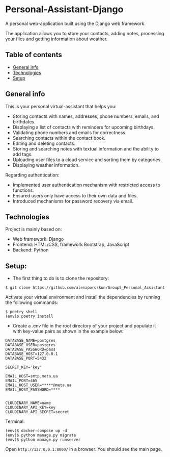 # Personal-Assistant-Django
A personal web-application built using the Django web framework.

The application allows you to store your contacts, adding notes, processing your files and getting information about weather.  
## Table of contents
* [General info](#general-info)
* [Technologies](#technologies)
* [Setup](#setup)

## General info
This is your personal virtual-assistant that helps you:
* Storing contacts with names, addresses, phone numbers, emails, and birthdates.
* Displaying a list of contacts with reminders for upcoming birthdays.
* Validating phone numbers and emails for correctness.
* Searching contacts within the contact book.
* Editing and deleting contacts.
* Storing and searching notes with textual information and the ability to add tags.
* Uploading user files to a cloud service and sorting them by categories.
* Displaying weather information.

Regarding authentication:
* Implemented user authentication mechanism with restricted access to functions.
* Ensured users only have access to their own data and files.
* Introduced mechanisms for password recovery via email.
	
## Technologies
Project is mainly based on:
* Web framework: Django
* Frontend: HTML/CSS, framework Bootstrap, JavaScript
* Backend: Python

## Setup:
* The first thing to do is to clone the repository:
```
$ git clone https://github.com/alenaporoskun/Group5_Personal_Assistant
```

Activate your virtual environment and install the dependencies by running the following commands:
```
$ poetry shell
(env)$ poetry install
```
* Create a .env file in the root directory of your project and populate it with key-value pairs as shown in the example below:
```
DATABASE_NAME=postgres
DATABASE_USER=postgres
DATABASE_PASSWORD=pass
DATABASE_HOST=127.0.0.1
DATABASE_PORT=5432

SECRET_KEY='key'

EMAIL_HOST=smtp.meta.ua 
EMAIL_PORT=465 
EMAIL_HOST_USER=*****@meta.ua 
EMAIL_HOST_PASSWORD=****


CLOUDINARY_NAME=name
CLOUDINARY_API_KEY=key
CLOUDINARY_API_SECRET=secret
```
  
Terminal:
```
(env)$ docker-compose up -d 
(env)$ python manage.py migrate
(env)$ python manage.py runserver   
```

 Open `http://127.0.0.1:8000/` in a browser. You should see the main page.
